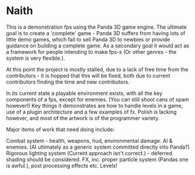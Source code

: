 Naith
=====

This is a demonstration fps using the Panda 3D game engine. The ultimate goal is to create a 'complete' game - Panda 3D suffers from having lots of little demo games, which fail to sell Panda 3D to newbies or provide guidance on building a complete game. As a secondary goal it would act as a framework for people intending to make fps-s (Or other genres - the system is very flexible.).

At this point the project is mostly stalled, due to a lack of free time from the contributors - it is hopped that this will be fixed, both due to current contributors finding the time and new contributors.

In its current state a playable environment exists, with all the key components of a fps, except for enemies. (You can still shoot cans of spam however!) Key things it demonstrates are how to handle levels in a game, use of a plugin architecture and a few examples of fx. Polish is lacking however, and most of the artwork is of the programmer variety.

Major items of work that need doing include:

Combat system - health, weapons, hud, environmental damage.
AI & enemies. (AI ultimately as a generic system committed directly into Panda?)
Rigorous lighting system (Current approach isn't correct.) - deferred shading should be considered.
FX, inc. proper particle system (Pandas one is awful.), post processing effects etc.
Levels!
